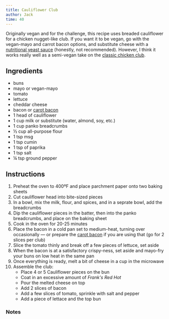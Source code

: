 ```yaml
---
title: Cauliflower Club
author: Jack
time: 40
---
```


Originally vegan and for the challenge, this recipe uses breaded cauliflower for a chicken nugget-like club. If you want it to be vegan, go with the vegan-mayo and carrot bacon options, and substitute cheese with a [nutritional yeast sauce](https://elavegan.com/easy-vegan-cheese-sauce-recipe/) (honestly, not recommended). However, I think it works really well as a semi-vegan take on the [classic chicken club](https://git-cook.net/meals/chicken-club).

<section markdown="1">

## Ingredients

- buns
- mayo or vegan-mayo
- tomato
- lettuce
- cheddar cheese
- bacon or [carot bacon](https://git-cook.net/treats/carrot-bacon)
- 1 head of cauliflower
- 1 cup milk or substitute (water, almond, soy, etc.)
- 1 cup panko breadcrumbs
- ½ cup all-purpose flour
- 1 tsp msg
- 1 tsp cumin
- 1 tsp of paprika
- 1 tsp salt
- ¼ tsp ground pepper

</section>

## Instructions

1. Preheat the oven to 400ºF and place parchment paper onto two baking sheets
1. Cut cauliflower head into bite-sized pieces
2. In a bowl, mix the milk, flour, and spices, and in a seprate bowl, add the breadcrumbs
3. Dip the cauliflower pieces in the batter, then into the panko breadcrumbs, and place on the baking sheet
4. Cook in the oven for 20-25 minutes
5. Place the bacon in a cold pan set to medium-heat, turning over occasionally — or prepare the [carot bacon](https://git-cook.net/treats/carrot-bacon) if you are using that (go for 2 slices per club)
6. Slice the tomato thinly and break off a few pieces of lettuce, set aside
7. When the bacon is at a satisfactory crispy-ness, set aside and mayo-fry your buns on low heat in the same pan
8. Once everything is ready, melt a bit of cheese in a cup in the microwave
9. Assemble the club:
	- Place 4 or 5 Cauliflower pieces on the bun
	- Coat in an excessive amount of *Frank's Red Hot*
	- Pour the melted cheese on top
	- Add 2 slices of bacon
	- Add a few slices of tomato, sprinkle with salt and pepper
	- Add a piece of lettace and the top bun


### Notes
